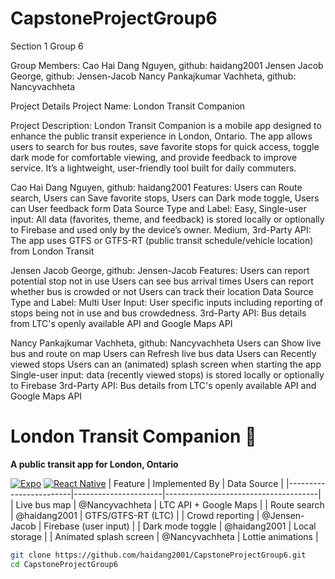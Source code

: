 # CapstoneProjectGroup6
Section 1 Group 6

Group Members:
Cao Hai Dang Nguyen, github: haidang2001
Jensen Jacob George, github: Jensen-Jacob
Nancy Pankajkumar Vachheta, github: Nancyvachheta 


Project Details
Project Name: 
London Transit Companion

Project Description:
London Transit Companion is a mobile app designed to enhance the public transit experience in London, Ontario. The app allows users to search for bus routes, save favorite stops for quick access, toggle dark mode for comfortable viewing, and provide feedback to improve service. It’s a lightweight, user-friendly tool built for daily commuters.

Cao Hai Dang Nguyen, github: haidang2001 
Features:
Users can Route search, 
Users can Save favorite stops, 
Users can Dark mode toggle, 
Users can User feedback form
Data Source Type and Label:
Easy, Single-user input: All data (favorites, theme, and feedback) is stored locally or optionally to Firebase and used only by the device’s owner.
Medium, 3rd-Party API: The app uses GTFS or GTFS-RT (public transit schedule/vehicle location) from London Transit

Jensen Jacob George, github: Jensen-Jacob
Features:
Users can report potential stop not in use
Users can see bus arrival times
Users can report whether bus is crowded or not
Users can track their location
Data Source Type and Label:
Multi User Input: User specific inputs including reporting of stops being not in use and bus crowdedness.
3rd-Party API: Bus details from LTC's openly available API and Google Maps API

Nancy Pankajkumar Vachheta, github: Nancyvachheta 
Users can Show live bus and route on map
Users can Refresh live bus data
Users can Recently viewed stops
Users can an (animated) splash screen when starting the app
Single-user input: data (recently viewed stops) is stored locally or optionally to Firebase 
3rd-Party API: Bus details from LTC's openly available API and Google Maps API
# London Transit Companion 🚌
**A public transit app for London, Ontario**  


[![Expo](https://img.shields.io/badge/Expo-000020?style=for-the-badge&logo=expo&logoColor=white)](https://expo.dev/)
[![React Native](https://img.shields.io/badge/React_Native-20232A?style=for-the-badge&logo=react&logoColor=61DAFB)](https://reactnative.dev/)
| Feature                | Implemented By       | Data Source                          |
|------------------------|----------------------|--------------------------------------|
| Live bus map           | @Nancyvachheta       | LTC API + Google Maps                |
| Route search           | @haidang2001         | GTFS/GTFS-RT (LTC)                   |
| Crowd reporting        | @Jensen-Jacob        | Firebase (user input)                |
| Dark mode toggle       | @haidang2001         | Local storage                        |
| Animated splash screen | @Nancyvachheta       | Lottie animations                    |

   ```bash
   git clone https://github.com/haidang2001/CapstoneProjectGroup6.git
   cd CapstoneProjectGroup6

